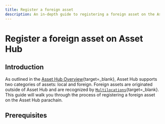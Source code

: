```yaml
---
title: Register a foreign asset
description: An in-depth guide to registering a foreign asset on the Asset Hub parachain, providing clear, step-by-step instructions.
---
```


# Register a foreign asset on Asset Hub

## Introduction

As outlined in the [Asset Hub Overview](./overview.md#foreign-assets){target=_blank}, Asset Hub supports two categories of assets: local and foreign. Foreign assets are originated outside of Asset Hub and are recognized by [`Multilocations`](https://wiki.polkadot.network/docs/learn/xcm/fundamentals/multilocation-summary){target=_blank}. This guide will walk you through the process of registering a foreign asset on the Asset Hub parachain.

## Prerequisites

